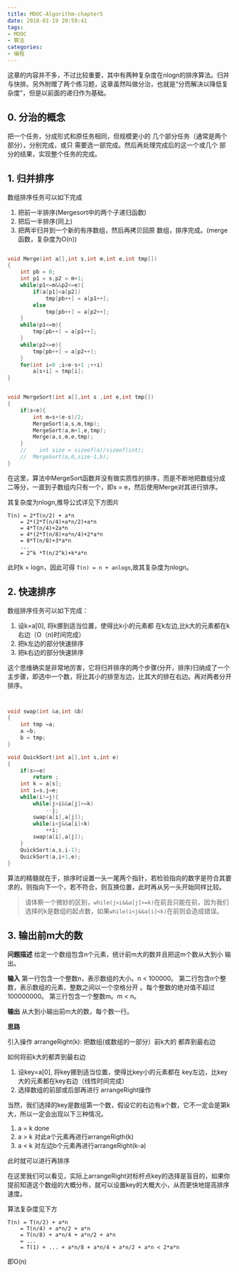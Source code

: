 ```yaml
---
title: MOOC-Algorithm-chapter5
date: 2018-01-19 20:59:41
tags:
- MOOC
- 算法
categories:
- 编程
---
```


这章的内容并不多，不过比较重要，其中有两种复杂度在nlogn的排序算法。归并与快排。另外附赠了两个练习题，这章虽然叫做分治，也就是“分而解决以降低复杂度”，但是以前面的递归作为基础。

## 0. 分治的概念

把一个任务，分成形式和原任务相同，但规模更小的 几个部分任务（通常是两个部分），分别完成，或只 需要选一部完成。然后再处理完成后的这一个或几个 部分的结果，实现整个任务的完成。


## 1. 归并排序

数组排序任务可以如下完成

1. 把前一半排序(Mergesort中的两个子递归函数)
2. 把后一半排序(同上)
3. 把两半归并到一个新的有序数组，然后再拷贝回原 数组，排序完成。(merge函数，复杂度为O(n))

```c

void Merge(int a[],int s,int m,int e,int tmp[])
{
    int pb = 0;
    int p1 = s,p2 = m+1;
    while(p1<=m&&p2<=e){
        if(a[p1]<a[p2])
            tmp[pb++] = a[p1++];
        else
            tmp[pb++] = a[p2++];
    }
    while(p1<=m){
        tmp[pb++] = a[p1++];
    }
    while(p2<=e){
        tmp[pb++] = a[p2++];
    }
    for(int i=0 ;i<e-s+1 ;++i)
        a[s+i] = tmp[i];
}


void MergeSort(int a[],int s ,int e,int tmp[])
{
    if(s<e){
        int m=s+(e-s)/2;
        MergeSort(a,s,m,tmp);
        MergeSort(a,m+1,e,tmp);
        Merge(a,s,m,e,tmp);
    }
    //    int size = sizeof(a)/sizeof(int);
    //  MergeSort(a,0,size-1,b);
}

```

在这里，算法中MergeSort函数并没有做实质性的排序，而是不断地把数组分成二等分，一直到子数组内只有一个，即s = e，然后使用Merge对其进行排序。

其复杂度为nlogn,推导公式详见下方图片

```
T(n) = 2*T(n/2) + a*n
    = 2*(2*T(n/4)+a*n/2)+a*n 
    = 4*T(n/4)+2a*n 
    = 4*(2*T(n/8)+a*n/4)+2*a*n 
    = 8*T(n/8)+3*a*n 
    ... 
    = 2^k *T(n/2^k)+k*a*n

```

此时k = logn，因此可得 `T(n) = n + anlogn`,故其复杂度为nlogn。

## 2. 快速排序

数组排序任务可以如下完成：

1. 设k=a\[0\], 将k挪到适当位置，使得比k小的元素都 在k左边,比k大的元素都在k右边（O（n)时间完成） 
2. 把k左边的部分快速排序 
3. 把k右边的部分快速排序

这个思维确实是非常地厉害，它将归并排序的两个步骤(分开，排序)归纳成了一个主步骤，即选中一个数，将比其小的排至左边，比其大的排在右边。再对两者分开排序。

```c


void swap(int &a,int &b)
{
    int tmp =a;
    a =b;
    b = tmp;
}

void QuickSort(int a[],int s,int e)
{
    if(s>=e)
        return ;
    int k = a[s];
    int i=s,j=e;
    while(i!=j){
        while(j>i&&a[j]>=k)
            --j;
        swap(a[i],a[j]);
        while(i<j&&a[i]<k)
            ++i;
        swap(a[i],a[j]);
    }
    QuickSort(a,s,i-1);
    QuickSort(a,i+1,e);
}

```

算法的精髓就在于，排序时设置一头一尾两个指针，若检验指向的数字是符合其要求的，则指向下一个，若不符合，则互换位置，此时再从另一头开始同样比较。

>请体察一个微妙的区别，`while(j>i&&a[j]>=k)`在前且只能在前，因为我们选择的k是数组的起点数，如果`while(i<j&&a[i]<k)`在前则会造成错误。

## 3. 输出前m大的数

**问题描述** 给定一个数组包含n个元素，统计前m大的数并且把这m个数从大到小 输出。


**输入** 第一行包含一个整数n，表示数组的大小。n < 100000。 第二行包含n个整数，表示数组的元素，整数之间以一个空格分开 。每个整数的绝对值不超过100000000。 第三行包含一个整数m。m < n。

**输出** 从大到小输出前m大的数，每个数一行。

**思路**

引入操作 arrangeRight(k): 把数组(或数组的一部分）前k大的 都弄到最右边


如何将前k大的都弄到最右边 

1. 设key=a\[0\], 将key挪到适当位置，使得比key小的元素都在 key左边，比key大的元素都在key右边（线性时间完成）
2. 选择数组的前部或后部再进行 arrangeRight操作

当然，我们选择的key是数组第一个数，假设它的右边有a个数，它不一定会是第k大，所以一定会出现以下三种情况。

1. a = k done 
2. a > k 对此a个元素再进行arrangeRigth(k) 
3. a < k 对左边b个元素再进行arrangeRight(k-a)

此时就可以进行再排序

在这里我们可以看见，实际上arrangeRight对标杆点key的选择是盲目的，如果你提前知道这个数组的大概分布，就可以设置key的大概大小，从而更快地提高排序速度。

算法复杂度见下方

```
T(n) = T(n/2) + a*n 
    = T(n/4) + a*n/2 + a*n 
    = T(n/8) + a*n/4 + a*n/2 + a*n 
    = ... 
    = T(1) + ... + a*n/8 + a*n/4 + a*n/2 + a*n < 2*a*n

```

即O(n)